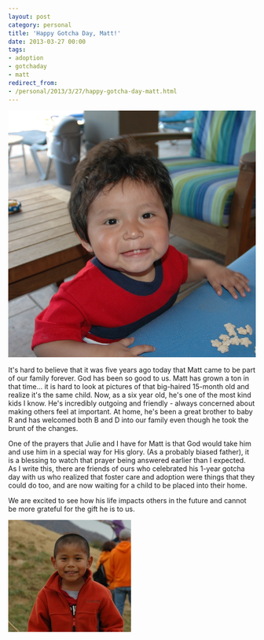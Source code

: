 ```yaml
---
layout: post
category: personal
title: 'Happy Gotcha Day, Matt!'
date: 2013-03-27 00:00
tags:
- adoption
- gotchaday
- matt
redirect_from:
- /personal/2013/3/27/happy-gotcha-day-matt.html
---
```

<img alt='Matt' src='/images/FiveYearsAgoMatt.jpg' class='blogimage img-responsive'>

It's hard to believe that it was five years ago today that Matt came to be part of our family forever. God has been so good
to us. Matt has grown a ton in that time... it is hard to look at pictures of that big-haired 15-month old and realize it's
the same child. Now, as a six year old, he's one of the most kind kids I know. He's incredibly outgoing and friendly - always
concerned about making others feel at important. At home, he's been a great brother to baby R and has welcomed both B and D
into our family even though he took the brunt of the changes.

One of the prayers that Julie and I have for Matt is that God would take him and use him in a special way for His glory.
(As a probably biased father), it is a blessing to watch that prayer being answered earlier than I expected. As I write
this, there are friends of ours who celebrated his 1-year gotcha day with us who realized that foster care and adoption were
things that they could do too, and are now waiting for a child to be placed into their home.

We are excited to see how his life impacts others in the future and cannot be more grateful for the gift he is to us.

 <img alt='Matt' src='/images/mattolder.jpg' class='blogimage img-responsive'>
